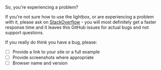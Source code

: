 So, you're experiencing a problem?

If you're not sure how to use the lightbox, or are experiencing a problem with it, please ask on [StackOverflow](http://stackoverflow.com/) - you will most definitely get a faster response time and it leaves this GitHub issues for actual bugs and not support questions.

If you really do think you have a bug, please:

- [ ] Provide a link to your site or a full example
- [ ] Provide screenshots where appropriate
- [ ] Browser name and version
